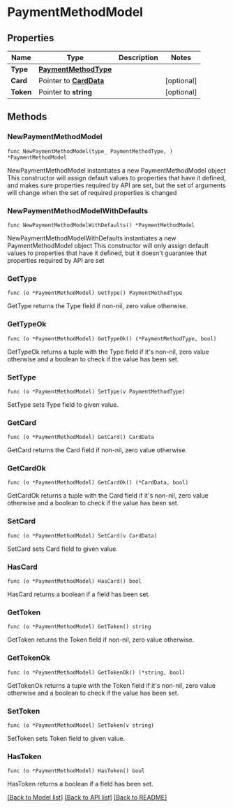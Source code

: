 # PaymentMethodModel

## Properties

Name | Type | Description | Notes
------------ | ------------- | ------------- | -------------
**Type** | [**PaymentMethodType**](PaymentMethodType.md) |  | 
**Card** | Pointer to [**CardData**](CardData.md) |  | [optional] 
**Token** | Pointer to **string** |  | [optional] 

## Methods

### NewPaymentMethodModel

`func NewPaymentMethodModel(type_ PaymentMethodType, ) *PaymentMethodModel`

NewPaymentMethodModel instantiates a new PaymentMethodModel object
This constructor will assign default values to properties that have it defined,
and makes sure properties required by API are set, but the set of arguments
will change when the set of required properties is changed

### NewPaymentMethodModelWithDefaults

`func NewPaymentMethodModelWithDefaults() *PaymentMethodModel`

NewPaymentMethodModelWithDefaults instantiates a new PaymentMethodModel object
This constructor will only assign default values to properties that have it defined,
but it doesn't guarantee that properties required by API are set

### GetType

`func (o *PaymentMethodModel) GetType() PaymentMethodType`

GetType returns the Type field if non-nil, zero value otherwise.

### GetTypeOk

`func (o *PaymentMethodModel) GetTypeOk() (*PaymentMethodType, bool)`

GetTypeOk returns a tuple with the Type field if it's non-nil, zero value otherwise
and a boolean to check if the value has been set.

### SetType

`func (o *PaymentMethodModel) SetType(v PaymentMethodType)`

SetType sets Type field to given value.


### GetCard

`func (o *PaymentMethodModel) GetCard() CardData`

GetCard returns the Card field if non-nil, zero value otherwise.

### GetCardOk

`func (o *PaymentMethodModel) GetCardOk() (*CardData, bool)`

GetCardOk returns a tuple with the Card field if it's non-nil, zero value otherwise
and a boolean to check if the value has been set.

### SetCard

`func (o *PaymentMethodModel) SetCard(v CardData)`

SetCard sets Card field to given value.

### HasCard

`func (o *PaymentMethodModel) HasCard() bool`

HasCard returns a boolean if a field has been set.

### GetToken

`func (o *PaymentMethodModel) GetToken() string`

GetToken returns the Token field if non-nil, zero value otherwise.

### GetTokenOk

`func (o *PaymentMethodModel) GetTokenOk() (*string, bool)`

GetTokenOk returns a tuple with the Token field if it's non-nil, zero value otherwise
and a boolean to check if the value has been set.

### SetToken

`func (o *PaymentMethodModel) SetToken(v string)`

SetToken sets Token field to given value.

### HasToken

`func (o *PaymentMethodModel) HasToken() bool`

HasToken returns a boolean if a field has been set.


[[Back to Model list]](../README.md#documentation-for-models) [[Back to API list]](../README.md#documentation-for-api-endpoints) [[Back to README]](../README.md)


